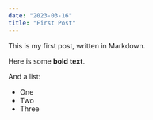 ```yaml
---
date: "2023-03-16"
title: "First Post"
---
```



This is my first post, written in Markdown.


Here is some __bold text__.


And a list:

* One
* Two
* Three